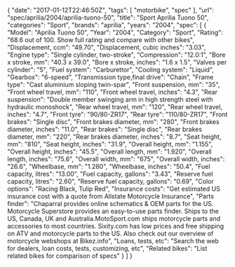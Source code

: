 {
    "date": "2017-01-12T22:46:50Z",
    "tags": [
        "motorbike",
        "spec"
    ],
    "url": "spec\/aprilia\/2004\/aprilia-tuono-50",
    "title": "Sport Aprilia Tuono 50",
    "categories": "Sport",
    "brands": "aprilia",
    "years": "2004",
    "spec": [
        {
            "Model": "Aprilia Tuono 50",
            "Year": "2004",
            "Category": "Sport",
            "Rating": "68.6 out of 100. Show full rating and compare with other bikes",
            "Displacement, ccm": "49.70",
            "Displacement, cubic inches": "3.03",
            "Engine type": "Single cylinder, two-stroke",
            "Compression": "12.0:1",
            "Bore x stroke, mm": "40.3 x 39.0",
            "Bore x stroke, inches": "1.6 x 1.5",
            "Valves per cylinder": "5",
            "Fuel system": "Carburettor",
            "Cooling system": "Liquid",
            "Gearbox": "6-speed",
            "Transmission type,final drive": "Chain",
            "Frame type": "Cast aluminium sloping twin-spar",
            "Front suspension, mm": "35",
            "Front wheel travel, mm": "110",
            "Front wheel travel, inches": "4.3",
            "Rear suspension": "Double member swinging arm in high strength steel with hydraulic monoshock",
            "Rear wheel travel, mm": "120",
            "Rear wheel travel, inches": "4.7",
            "Front tyre": "90\/80-ZR17",
            "Rear tyre": "110\/80-ZR17",
            "Front brakes": "Single disc",
            "Front brakes diameter, mm": "280",
            "Front brakes diameter, inches": "11.0",
            "Rear brakes": "Single disc",
            "Rear brakes diameter, mm": "220",
            "Rear brakes diameter, inches": "8.7",
            "Seat height, mm": "810",
            "Seat height, inches": "31.9",
            "Overall height, mm": "1.155",
            "Overall height, inches": "45.5",
            "Overall length, mm": "1.920",
            "Overall length, inches": "75.6",
            "Overall width, mm": "675",
            "Overall width, inches": "26.6",
            "Wheelbase, mm": "1.280",
            "Wheelbase, inches": "50.4",
            "Fuel capacity, litres": "13.00",
            "Fuel capacity, gallons": "3.43",
            "Reserve fuel capacity, litres": "2.60",
            "Reserve fuel capacity, gallons": "0.69",
            "Color options": "Racing Black, Tulip Red",
            "Insurance costs": "Get estimated US insurance cost with a quote from Allstate Motorcycle Insurance",
            "Parts finder": "Chaparral provides online schematics & OEM parts for the US.   Motorcycle Superstore provides an easy-to-use parts finder. Ships to the US, Canada, UK and Australia.MotoSport.com ships motorcycle parts and accessories to most countries.    Sixity.com has low prices and free shipping on ATV and motorcycle parts to the US. Also check out our overview of motorcycle webshops at Bikez.info",
            "Loans, tests, etc": "Search the web for dealers, loan costs, tests, customizing, etc",
            "Related bikes": "List related bikes for comparison of specs"
        }
    ]
}